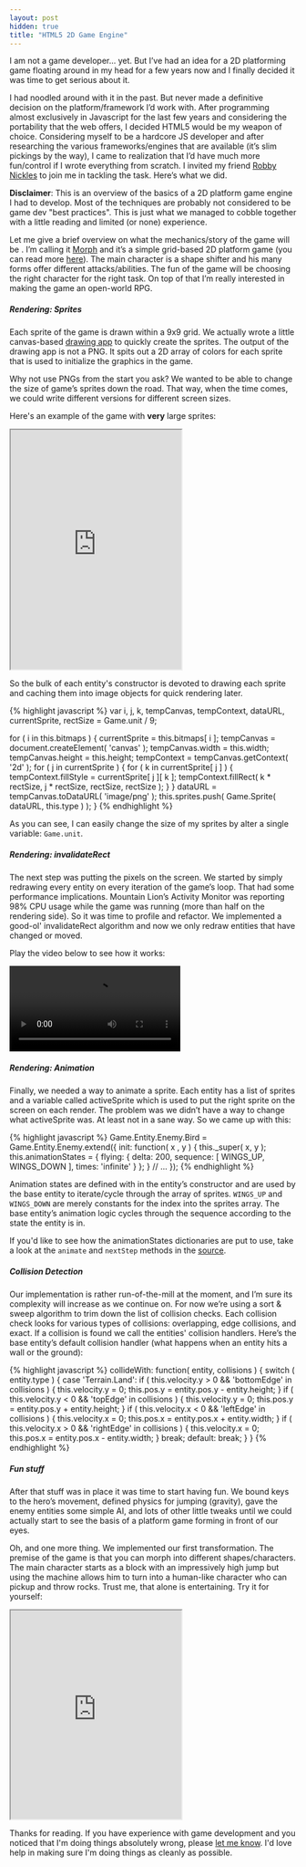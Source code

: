 ```yaml
---
layout: post
hidden: true
title: "HTML5 2D Game Engine"
---
```

I am not a game developer... yet. But I&#8217;ve had an idea for a 2D
platforming game floating around in my head for a few years now and I
finally decided it was time to get serious about it.

I had noodled around with it in the past. But never made a definitive
decision on the platform/framework I&#8217;d work with. After programming
almost exclusively in Javascript for the last few years and considering the portability that the
web offers, I decided HTML5 would be my weapon of choice. Considering
myself to be a hardcore JS developer and after researching the various
frameworks/engines that are available (it&#8217;s slim pickings by the way),
I came to realization that I&#8217;d have much more fun/control if I
wrote everything from scratch. I invited my friend
[Robby Nickles](http://github.com/robbynickles) to join me in tackling the task.
Here&#8217;s what we did.

**Disclaimer**: This is an overview of the basics of a 2D platform game engine I had to
develop. Most of the techniques are probably not considered to be game
dev "best practices". This is just what we managed to cobble together
with a little reading and limited (or none) experience.

Let me give a brief overview on what the mechanics/story of the game will
be . I&#8217;m calling it [Morph](http://github.com/blacktunnel/morph) and it&#8217;s a simple grid-based
2D platform game (you can read more
[here](http://blacktunnel.github.io/morph/design.html)). The main character
is a shape shifter and his many forms offer different attacks/abilities.
The fun of the game will be choosing the right character for the right
task. On top of that I&#8217;m really interested in making the game an
open-world RPG.

##### Rendering: Sprites
Each sprite of the game is drawn within a 9x9 grid. We actually wrote a
little canvas-based [drawing app](http://blacktunnel.github.io/morph/draw.html)
to quickly create the sprites. The output of the drawing app is not a
PNG. It spits out a 2D array of colors for each sprite that is
used to initialize the graphics in the game.

Why not use PNGs from the start you ask? We wanted to be able to change
the size of game&#8217;s sprites down the road. That way, when the time comes,
we could write different versions for different screen sizes.

Here's an example of the game with **very** large sprites:

<iframe src="http://blacktunnel.github.io/morph/preview/embed/?level=mini" height="420"></iframe>

So the bulk of each entity's constructor is devoted to drawing each
sprite and caching them into image objects for quick rendering later.

{% highlight javascript %}
var i, j, k,
    tempCanvas, tempContext,
    dataURL, currentSprite,
    rectSize = Game.unit / 9;

for ( i in this.bitmaps ) {
    currentSprite = this.bitmaps[ i ];
    tempCanvas = document.createElement( 'canvas' );
    tempCanvas.width = this.width;
    tempCanvas.height = this.height;
    tempContext = tempCanvas.getContext( '2d' );
    for ( j in currentSprite ) {
        for ( k in currentSprite[ j ] ) {
            tempContext.fillStyle = currentSprite[ j ][ k ];
            tempContext.fillRect( k * rectSize, j * rectSize, rectSize, rectSize );
        }
    }
    dataURL = tempCanvas.toDataURL( 'image/png' );
    this.sprites.push( Game.Sprite( dataURL, this.type ) );
}
{% endhighlight %}

As you can see, I can easily change the size of my sprites by alter a
single variable: `Game.unit`.

##### Rendering: invalidateRect

The next step was putting the pixels on the screen. We started by simply
redrawing every entity on every iteration of the game&#8217;s loop. That had
some performance implications. Mountain Lion&#8217;s Activity Monitor was
reporting 98% CPU usage while the game was running (more than half on
the rendering side). So it was time to profile and refactor. We
implemented a good-ol' invalidateRect algorithm and now we only redraw
entities that have changed or moved.

Play the video below to see how it works:

<video src="/video/morph-invalidate-rect.mov" preload="auto" controls></video>


##### Rendering: Animation

Finally, we needed a way to animate a sprite. Each entity has a list of
sprites and a variable called activeSprite which is used to put the
right sprite on the screen on each render. The problem was we didn&#8217;t have a way
to change what activeSprite was. At least not in a sane way. So we came
up with this:

{% highlight javascript %}
Game.Entity.Enemy.Bird = Game.Entity.Enemy.extend({
    init: function( x , y ) {
        this._super( x, y );
        this.animationStates = {
            flying: {
                delta: 200,
                sequence: [ WINGS_UP, WINGS_DOWN ],
                times: 'infinite'
            }
        };
    }
    // ...
});
{% endhighlight %}

Animation states are defined with in the entity&#8217;s constructor and are
used by the base entity to iterate/cycle through the array of sprites.
`WINGS_UP` and `WINGS_DOWN` are merely constants for the index into the
sprites array. The base entity&#8217;s animation logic cycles through the
sequence according to the state the entity is in.

If you'd like to see how the animationStates dictionaries are put to
use, take a look at the `animate` and `nextStep` methods in the
[source](https://github.com/blacktunnel/morph/blob/master/game/entity.js#L50).

##### Collision Detection

Our implementation is rather run-of-the-mill at the moment, and I&#8217;m sure
its complexity will increase as we continue on. For now we&#8217;re using a sort
& sweep algorithm to trim down the list of collision checks. Each collision
check looks for various types of collisions: overlapping, edge
collisions, and exact. If a collision is found we call the entities'
collision handlers. Here&#8217;s the base entity&#8217;s default collision handler
(what happens when an entity hits a wall or the ground):

{% highlight javascript %}
collideWith: function( entity, collisions ) {
    switch ( entity.type ) {
        case 'Terrain.Land':
            if ( this.velocity.y > 0 && 'bottomEdge' in collisions ) {
                this.velocity.y = 0;
                this.pos.y = entity.pos.y - entity.height;
            }
            if ( this.velocity.y < 0 && 'topEdge' in collisions ) {
                this.velocity.y = 0;
                this.pos.y = entity.pos.y + entity.height;
            }
            if ( this.velocity.x < 0 && 'leftEdge' in collisions ) {
                this.velocity.x = 0;
                this.pos.x = entity.pos.x + entity.width;
            }
            if ( this.velocity.x > 0 && 'rightEdge' in collisions ) {
                this.velocity.x = 0;
                this.pos.x = entity.pos.x - entity.width;
            }
            break;
        default: break;
    }
}
{% endhighlight %}

##### Fun stuff

After that stuff was in place it was time to start having fun. We bound
keys to the hero&#8217;s movement, defined physics for jumping (gravity),
gave the enemy entities some simple AI, and lots of
other little tweaks until we could actually start to see the basis of a
platform game forming in front of our eyes.

Oh, and one more thing. We implemented our first transformation. The
premise of the game is that you can morph into different
shapes/characters. The main character starts as a block with an impressively high jump
but using the machine allows him to turn into a human-like
character who can pickup and throw rocks. Trust me, that alone is
entertaining. Try it for yourself:

<iframe src="http://blacktunnel.github.io/morph/preview/embed" height="366"></iframe>

Thanks for reading. If you have experience with game development and you
noticed that I'm doing things absolutely wrong, please
<a target="_blank" href="https://twitter.com/share?text=Hey %40tybenz! You're doing it wrong. ">let me know</a>.
I'd love help in making sure I'm doing things as cleanly as possible.

